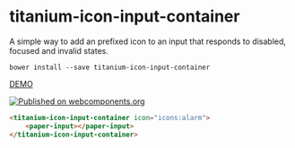# titanium-icon-input-container

A simple way to add an prefixed icon to an input that responds to disabled, focused and invalid states. 

`bower install --save titanium-icon-input-container`

[ DEMO ](https://www.webcomponents.org/element/LssPolymerElements/titanium-icon-input-container)

[![Published on webcomponents.org](https://img.shields.io/badge/webcomponents.org-published-blue.svg)](https://www.webcomponents.org/element/LssPolymerElements/titanium-icon-input-container)

<!---
```
<custom-element-demo>
  <template is="dom-bind">
    <script src="../webcomponentsjs/webcomponents-lite.js"></script>
    <link rel="import" href="demo/index.html">
    <x-demo></x-demo>
    <next-code-block></next-code-block>
  </template>
</custom-element-demo>
```
-->
```html
<titanium-icon-input-container icon="icons:alarm">
    <paper-input></paper-input>
</titanium-icon-input-container>
```

